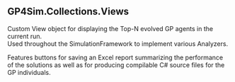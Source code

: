 ## GP4Sim.Collections.Views

Custom View object for displaying the Top-N evolved GP agents in the current run.<br>
Used throughout the SimulationFramework to implement various Analyzers.

Features buttons for saving an Excel report summarizing the performance of the solutions as well as for producing compilable C# source files for the GP individuals.
